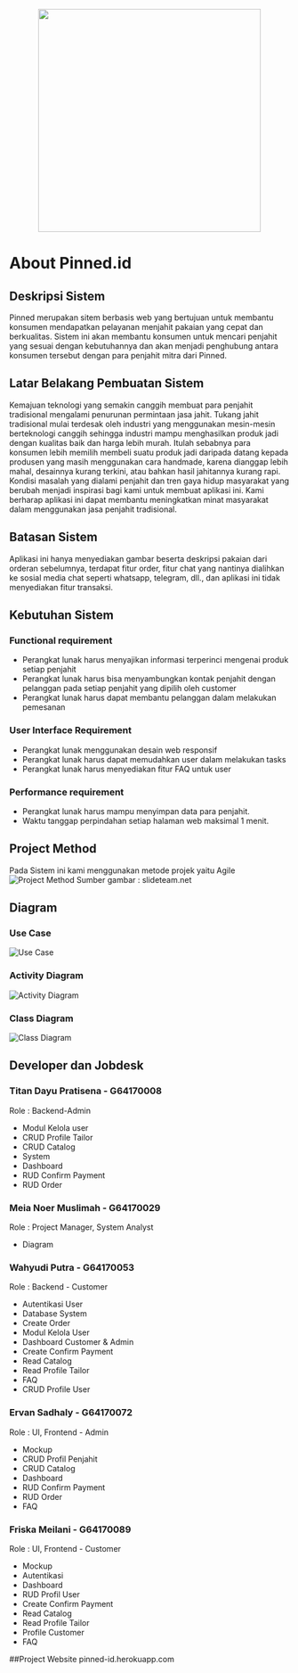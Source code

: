 <p align="center"><a href="https://laravel.com" target="_blank"><img src="https://raw.githubusercontent.com/laravel/art/master/logo-lockup/5%20SVG/2%20CMYK/1%20Full%20Color/laravel-logolockup-cmyk-red.svg" width="400"></a></p>

# About Pinned.id

## Deskripsi Sistem

Pinned merupakan sitem berbasis web yang bertujuan untuk membantu konsumen mendapatkan pelayanan menjahit pakaian yang cepat dan berkualitas. Sistem ini akan membantu konsumen untuk mencari penjahit yang sesuai dengan kebutuhannya dan akan menjadi penghubung antara konsumen tersebut dengan para penjahit mitra dari Pinned.

## Latar Belakang Pembuatan Sistem

Kemajuan teknologi yang semakin canggih membuat para penjahit tradisional mengalami penurunan permintaan jasa jahit. Tukang jahit tradisional mulai terdesak oleh industri yang menggunakan mesin-mesin berteknologi canggih sehingga industri mampu menghasilkan produk jadi dengan kualitas baik dan harga lebih murah. Itulah sebabnya para konsumen lebih memilih membeli suatu produk jadi daripada datang kepada produsen yang masih menggunakan cara handmade, karena dianggap lebih mahal, desainnya kurang terkini, atau bahkan hasil jahitannya kurang rapi. Kondisi masalah yang dialami penjahit dan tren gaya hidup masyarakat yang berubah menjadi inspirasi bagi kami untuk membuat aplikasi ini. Kami berharap aplikasi ini dapat membantu meningkatkan minat masyarakat dalam menggunakan jasa penjahit tradisional.

## Batasan Sistem

Aplikasi ini hanya menyediakan gambar beserta deskripsi pakaian dari orderan sebelumnya, terdapat fitur order, fitur chat yang nantinya dialihkan ke sosial media chat seperti whatsapp, telegram, dll., dan aplikasi ini tidak menyediakan fitur transaksi. 

## Kebutuhan Sistem

### Functional requirement

- Perangkat lunak harus menyajikan informasi terperinci mengenai produk setiap penjahit
- Perangkat lunak harus bisa menyambungkan kontak penjahit dengan pelanggan pada setiap penjahit yang dipilih oleh customer
- Perangkat lunak harus dapat membantu pelanggan dalam melakukan pemesanan

### User Interface Requirement
- Perangkat lunak menggunakan desain web responsif
- Perangkat lunak harus dapat memudahkan user dalam melakukan tasks
- Perangkat lunak harus menyediakan fitur FAQ untuk user

### Performance requirement
- Perangkat lunak harus mampu menyimpan data para penjahit.
- Waktu tanggap perpindahan setiap halaman web maksimal 1 menit.

## Project Method
Pada Sistem ini kami menggunakan metode projek yaitu Agile
![Project Method](https://github.com/friskameilani/Pinned.id/blob/master/Diagrams/agile.PNG)
Sumber gambar : slideteam.net

## Diagram 

### Use Case 
![Use Case](https://github.com/friskameilani/Pinned.id/blob/master/Diagrams/Use%20Case%20Pinned.id.png)

### Activity Diagram 
![Activity Diagram](https://github.com/friskameilani/Pinned.id/blob/master/Diagrams/Activity%20Diagram%20Pinned.id.png)

### Class Diagram
![Class Diagram](https://github.com/friskameilani/Pinned.id/blob/master/Diagrams/Class%20Diagram%20Pinned.id.png)

## Developer dan Jobdesk

### Titan Dayu Pratisena - G64170008
Role : Backend-Admin
* Modul Kelola user
* CRUD Profile Tailor
* CRUD Catalog
* System
* Dashboard
* RUD Confirm Payment
* RUD Order

### Meia Noer Muslimah - G64170029
Role : Project Manager, System Analyst
* Diagram

### Wahyudi Putra - G64170053
Role : Backend - Customer
* Autentikasi User
* Database System
* Create Order
* Modul Kelola User
* Dashboard Customer & Admin
* Create Confirm Payment
* Read Catalog
* Read Profile Tailor
* FAQ
* CRUD Profile User

### Ervan Sadhaly - G64170072
Role : UI, Frontend - Admin
* Mockup
* CRUD Profil Penjahit
* CRUD Catalog
* Dashboard
* RUD Confirm Payment
* RUD Order
* FAQ

### Friska Meilani - G64170089
Role : UI, Frontend - Customer
* Mockup
* Autentikasi
* Dashboard
* RUD Profil User
* Create Confirm Payment
* Read Catalog
* Read Profile Tailor
* Profile Customer
* FAQ

##Project Website
pinned-id.herokuapp.com
